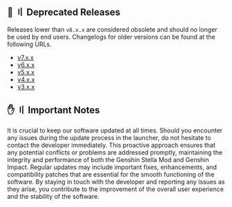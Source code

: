 <!-- [[> SEO
###### Number: 2.2

###### Title: Deprecated releases - Stella Mod Documentation
###### Description:
###### Tags: 
###### Canonical: /genshin-impact-reshade/docs?page=deprecated-releases
]]> -->

## 🧺 〢 Deprecated Releases
Releases lower than `v8.x.x` are considered obsolete and should no longer be used by end users. Changelogs for older versions can be found at the following URLs.

- [v7.x.x](https://sefinek.net/genshin-impact-reshade/docs?page=changelog_v7)
- [v6.x.x](https://sefinek.net/genshin-impact-reshade/docs?page=changelog_v6)
- [v5.x.x](https://sefinek.net/genshin-impact-reshade/docs?page=changelog_v5)
- [v4.x.x](https://sefinek.net/genshin-impact-reshade/docs?page=changelog_v4)
- [v3.x.x](https://sefinek.net/genshin-impact-reshade/docs?page=changelog_v3)

## ✋ 〢 Important Notes
It is crucial to keep our software updated at all times. Should you encounter any issues during the update process in the launcher, do not hesitate to contact the developer immediately.
This proactive approach ensures that any potential conflicts or problems are addressed promptly, maintaining the integrity and performance of both the Genshin Stella Mod and Genshin Impact.
Regular updates may include important fixes, enhancements, and compatibility patches that are essential for the smooth functioning of the software.
By staying in touch with the developer and reporting any issues as they arise, you contribute to the improvement of the overall user experience and the stability of the software.